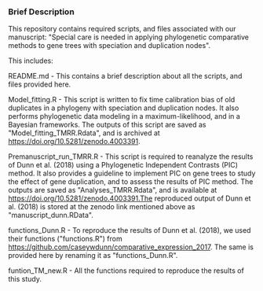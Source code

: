 
### Brief Description 

This repository contains required scripts, and files associated with our manuscript: "Special care is needed in applying phylogenetic comparative methods to gene trees with speciation and duplication nodes".

This includes:

README.md - This contains a brief description about all the scripts, and files provided here.

Model_fitting.R - This script is written to fix time calibration bias of old duplicates in a phylogeny with speciation and duplication nodes. It also performs phylogenetic data modeling in a maximum-likelihood, and in a Bayesian frameworks. The outputs of this script are saved as "Model_fitting_TMRR.Rdata", and is archived at https://doi.org/10.5281/zenodo.4003391. 

Premanuscript_run_TMRR.R - This script is required to reanalyze the results of Dunn et al. (2018) using a Phylogenetic Independent Contrasts (PIC) method. It also provides a guideline to implement PIC on gene trees to study the effect of gene duplication, and to assess the results of PIC method. The outputs are saved as "Analyses_TMRR.Rdata", and is available at https://doi.org/10.5281/zenodo.4003391.The reproduced output of Dunn et al. (2018) is stored at the zenodo link mentioned above as "manuscript_dunn.RData". 

functions_Dunn.R - To reproduce the results of Dunn et al. (2018), we used their functions ("functions.R") from https://github.com/caseywdunn/comparative_expression_2017. The same is provided here by renaming it as "functions_Dunn.R". 

funtion_TM_new.R - All the functions required to reproduce the results of this study.

